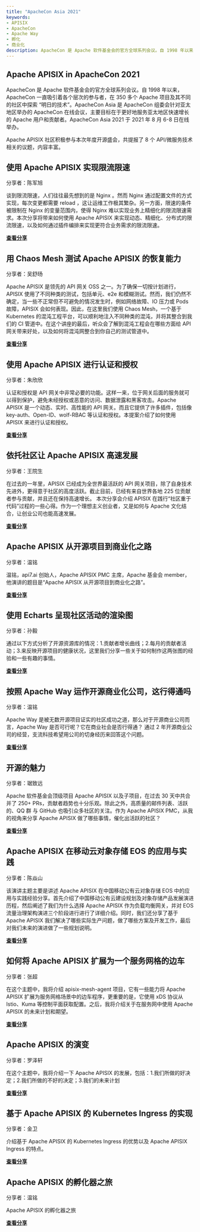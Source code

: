 ```yaml
---
title: "ApacheCon Asia 2021"
keywords:
- APISIX
- ApacheCon
- Apache Way
- 孵化
- 商业化
description: ApacheCon 是 Apache 软件基金会的官方全球系列会议。自 1998 年以来，ApacheCon 一直吸引着各个层次的参与者，在 350 多个 Apache 项目及其不同的社区中探索 “明日的技术”。ApacheCon Asia 是 ApacheCon 组委会针对亚太地区举办的 ApacheCon 在线会议，主要目标在于更好地服务亚太地区快速增长的 Apache 用户和贡献者。ApacheCon Asia 2021 于 2021 年 8 月 6-8 日在线举办。Apache APISIX 社区积极参与本次年度开源盛会，共提报了 8 个 API/微服务技术相关的议题，内容丰富。
---
```


<!--truncate-->

## Apache APISIX in ApacheCon 2021

ApacheCon 是 Apache 软件基金会的官方全球系列会议。自 1998 年以来，ApacheCon 一直吸引着各个层次的参与者，在 350 多个 Apache 项目及其不同的社区中探索 “明日的技术”。ApacheCon Asia 是 ApacheCon 组委会针对亚太地区举办的 ApacheCon 在线会议，主要目标在于更好地服务亚太地区快速增长的 Apache 用户和贡献者。ApacheCon Asia 2021 于 2021 年 8 月 6-8 日在线举办。

Apache APISIX 社区积极参与本次年度开源盛会，共提报了 8 个 API/微服务技术相关的议题，内容丰富。

## 使用 Apache APISIX 实现限流限速

分享者：陈军旭

谈到限流限速，人们往往最先想到的是 Nginx 。然而 Nginx 通过配置文件的方式实现，每次变更都需要 reload ，这让运维工作极其繁杂。另一方面，限速的条件被限制在 Nginx 的变量范围内，使得 Nginx 难以实现业务上精细化的限流限速需求。本次分享将带来如何使用 Apache APISIX 来实现动态、精细化、分布式的限流限速，以及如何通过插件编排来实现更符合业务需求的限流限速。

[**查看分享**](/articles/Speed-Limiting-With-Apache-APISIX)

## 用 Chaos Mesh 测试 Apache APISIX 的恢复能力

分享者：吴舒旸

Apache APISIX 是领先的 API 网关 OSS 之一。为了确保一切按计划进行，APISIX 使用了不同种类的测试，包括单元、e2e 和模糊测试。然而，我们仍然不确定，当一些不正常但不可避免的情况发生时，例如网络故障、IO 压力或 Pods 故障，APISIX 会如何表现。因此，在这里我们使用 Chaos Mesh，一个基于 Kubernetes 的混沌工程平台，可以顺利地注入不同种类的混沌，并将其整合到我们的 CI 管道中。在这个讲座的最后，听众会了解到混沌工程会在哪些方面给 API 网关带来好处，以及如何将混沌网整合到你自己的测试管道中。

[**查看分享**](/articles/Test-Apache-APISIX-Resilience-With-Chaos-Mesh)

## 使用 Apache APISIX 进行认证和授权

分享者：朱欣欣

认证和授权是 API 网关中非常必要的功能。这样一来，位于网关后面的服务就可以得到保护，避免未经授权或恶意的访问、数据泄露和黑客攻击。Apache APISIX 是一个动态、实时、高性能的 API 网关。而且它提供了许多插件，包括像 key-auth、Open-ID、wolf-RBAC 等认证和授权。本提案介绍了如何使用 APISIX 来进行认证和授权。

[**查看分享**](/articles/Using-Apache-APISIX-To-Do-Authentication-and-Authorization)

## 依托社区让 Apache APISIX 高速发展

分享者：王院生

在过去的一年里，APISIX 已经成为全世界最活跃的 API 网关项目，除了自身技术先进外，更得意于社区的高度活跃。截止目前，已经有来自世界各地 225 位贡献者参与贡献，并且还在保持高速增长。 本次分享会介绍 APISIX 在践行“社区重于代码”过程的一些心得。作为一个理想主义创业者，又是如何与 Apache 文化结合，让创业公司也能高速发展。

[**查看分享**](/articles/Relying-On-The-Community-To-Get-Apache-APISIX-Up-Speed)

## Apache APISIX 从开源项目到商业化之路

分享者：温铭

温铭，api7.ai 创始人，Apache APISIX PMC 主席，Apache 基金会 member，他演讲的题目是“Apache APISIX 从开源项目到商业化之路”。

[**查看分享**](/articles/Apache-APISIX-From-OpenSource-Commercialization)

## 使用 Echarts 呈现社区活动的渲染图

分享者：孙毅

通过以下方式分析了开源资源库的情况：1.贡献者增长曲线；2.每月的贡献者活动；3.来反映开源项目的健康状况，这里我们分享一些关于如何制作这两张图的经验和一些有趣的事情。

[**查看分享**](/articles/Rendering-Community-Events-Using-ECharts)

## 按照 Apache Way 运作开源商业化公司，这行得通吗

分享者：温铭

Apache Way 是被无数开源项目证实的社区成功之道，那么对于开源商业公司而言，Apache Way 是否可行呢？它在商业社会是否行得通？ 通过 2 年开源商业公司的经营，支流科技希望用公司的切身经历来回答这个问题。

[**查看分享**](/articles/Apache-APISIX-From-OpenSource-Commercialization-by-Apache-Way)

## 开源的魅力

分享者：琚致远

Apache 软件基金会顶级项目 Apache APISIX 以及子项目，在过去 30 天中共合并了 250+ PRs，贡献者趋势也十分乐观。除此之外，高质量的邮件列表、活跃的、QQ 群 与 GitHub 也吸引众多社区的关注。作为 Apache APISIX PMC，从我的视角来分享 Apache APISIX 做了哪些事情，催化出活跃的社区？

[**查看分享**](/articles/The-Appeal-of-OpenSource)

## Apache APISIX 在移动云对象存储 EOS 的应用与实践

分享者：陈焱山

该演讲主题主要是讲述 Apache APISIX 在中国移动公有云对象存储 EOS 中的应用与实践经验分享。首先介绍了中国移动公有云建设规划及对象存储产品发展演进历程，然后阐述了我们为什么选择 Apache APISIX 作为负载均衡网关，并对 EOS 流量治理架构演进三个阶段进行进行了详细介绍。同时，我们还分享了基于 Apache APISIX 我们解决了哪些实际生产问题，做了哪些方案及开发工作，最后对我们未来的演进做了一些规划说明。

[**查看分享**](/articles/Apache-APISIX-in-China-Mobile-Cloud)

## 如何将 Apache APISIX 扩展为一个服务网格的边车

分享者：张超

在这个主题中，我将介绍 apisix-mesh-agent 项目，它有一些能力将 Apache APISIX 扩展为服务网格场景中的边车程序，更重要的是，它使用 xDS 协议从 Istio、Kuma 等控制平面获取配置。之后，我将介绍关于在服务网中使用 Apache APISIX 的未来计划和期望。

[**查看分享**](/articles/How-To-Extend-Apache-APISIX-into-a-Service-Mesh-Sidecar)

## Apache APISIX 的演变

分享者：罗泽轩

在这个主题中，我将介绍一下 Apache APISIX 的发展，包括：1.我们所做的好决定；2.我们所做的不好的决定；3.我们的未来计划

[**查看分享**](/articles/The-Evolution-of-Apache-APISIX)

## 基于 Apache APISIX 的 Kubernetes Ingress 的实现

分享者：金卫

介绍基于 Apache APISIX 的 Kubernetes Ingress 的优势以及 Apache APISIX Ingress 的特点。

[**查看分享**](/articles/Apache-APISIX-Kubernetes-Ingress)

## Apache APISIX 的孵化器之旅

分享者：温铭

Apache APISIX 的孵化器之旅

[**查看分享**](/articles/Apache-APISIX-Incubator-Journey)
